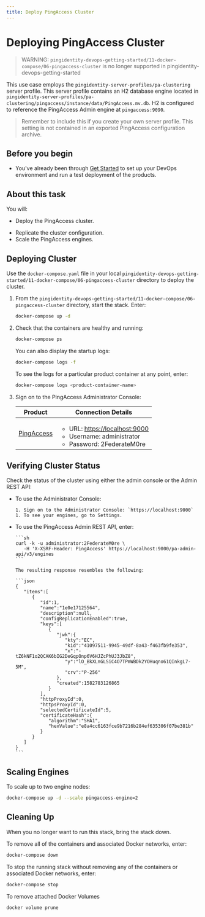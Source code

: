 ```yaml
---
title: Deploy PingAccess Cluster
---
```

# Deploying PingAccess Cluster

> WARNING: `pingidentity-devops-getting-started/11-docker-compose/06-pingaccess-cluster` is no longer supported in pingidentity-devops-getting-started

This use case employs the `pingidentity-server-profiles/pa-clustering` server profile. This server profile contains an H2 database engine located in `pingidentity-server-profiles/pa-clustering/pingaccess/instance/data/PingAccess.mv.db`. H2 is configured to reference the PingAccess Admin engine at `pingaccess:9090`.

> Remember to include this if you create your own server profile. This setting is not contained in an exported PingAccess configuration archive.

## Before you begin

* You've already been through [Get Started](../get-started/introduction.md) to set up your DevOps environment and run a test deployment of the products.

## About this task

You will:

* Deploy the PingAccess cluster.
<!-- * Verify the cluster status. -->
* Replicate the cluster configuration.
* Scale the PingAccess engines.

## Deploying Cluster

Use the `docker-compose.yaml` file in your local `pingidentity-devops-getting-started/11-docker-compose/06-pingaccess-cluster` directory to deploy the cluster.

1. From the `pingidentity-devops-getting-started/11-docker-compose/06-pingaccess-cluster` directory, start the stack. Enter:

      ```sh
      docker-compose up -d
      ```

1. Check that the containers are healthy and running:

      ```sh
      docker-compose ps
      ```

      You can also display the startup logs:

      ```sh
      docker-compose logs -f
      ```

      To see the logs for a particular product container at any point, enter:

      ```sh
      docker-compose logs <product-container-name>
      ```

1. Sign on to the PingAccess Administrator Console:

      | Product | Connection Details |
      | --- | --- |
      | [PingAccess](https://localhost:9000) | <ul><li>URL: [https://localhost:9000](https://localhost:9000)</li><li>Username: administrator</li><li>Password: 2FederateM0re</li></ul> |

## Verifying Cluster Status

Check the status of the cluster using either the admin console or the Admin REST API:

* To use the Administrator Console:

      1. Sign on to the Administrator Console: `https://localhost:9000`
      1. To see your engines, go to Settings.

* To use the PingAccess Admin REST API, enter:

      ```sh
      curl -k -u administrator:2FederateM0re \
         -H 'X-XSRF-Header: PingAccess' https://localhost:9000/pa-admin-api/v3/engines
      ```

      The resulting response resembles the following:

      ```json
      {
         "items":[
            {
               "id":1,
               "name":"1e0e17125564",
               "description":null,
               "configReplicationEnabled":true,
               "keys":[
                  {
                     "jwk":{
                        "kty":"EC",
                        "kid":"41097511-9945-49df-8a43-f463fb9fe353",
                        "x":"-tZ6kNF1o2QCAK6bIG2DeGqpOnp6V6HJZcPhUJ3JbZ8",
                        "y":"lO_BkXLnGLSiC4O7TPmWBDk2YOHuqno61QInkgL7-5M",
                        "crv":"P-256"
                     },
                     "created":1582783126865
                  }
               ],
               "httpProxyId":0,
               "httpsProxyId":0,
               "selectedCertificateId":5,
               "certificateHash":{
                  "algorithm":"SHA1",
                  "hexValue":"e8a4cc6163fce9b7216b284ef635306f07be381b"
               }
            }
         ]
      }
      ```

## Scaling Engines

To scale up to two engine nodes:

```sh
docker-compose up -d --scale pingaccess-engine=2
```

## Cleaning Up

When you no longer want to run this stack, bring the stack down.

To remove all of the containers and associated Docker networks, enter:

```sh
docker-compose down
```

To stop the running stack without removing any of the containers or associated Docker networks, enter:

```sh
docker-compose stop
```

To remove attached Docker Volumes

```sh
docker volume prune
```

